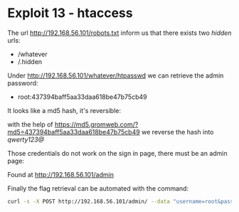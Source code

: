 # Exploit 13 - htaccess

The url http://192.168.56.101/robots.txt inform us that there exists
two _hidden_ urls:

-   /whatever
-   /.hidden

Under http://192.168.56.101/whatever/htpasswd we can retrieve the admin password:

-   root:437394baff5aa33daa618be47b75cb49

It looks like a md5 hash, it's reversible:

with the help of https://md5.gromweb.com/?md5=437394baff5aa33daa618be47b75cb49
we reverse the hash into _qwerty123@_

Those credentials do not work on the sign in page, there must be an admin page:

Found at http://192.168.56.101/admin

Finally the flag retrieval can be automated with the command:

```bash
curl -s -X POST http://192.168.56.101/admin/ --data "username=root&password=qwerty123@&Login=Login" | grep -oP 'The flag is : \K[0-9a-f]{64}'

```
